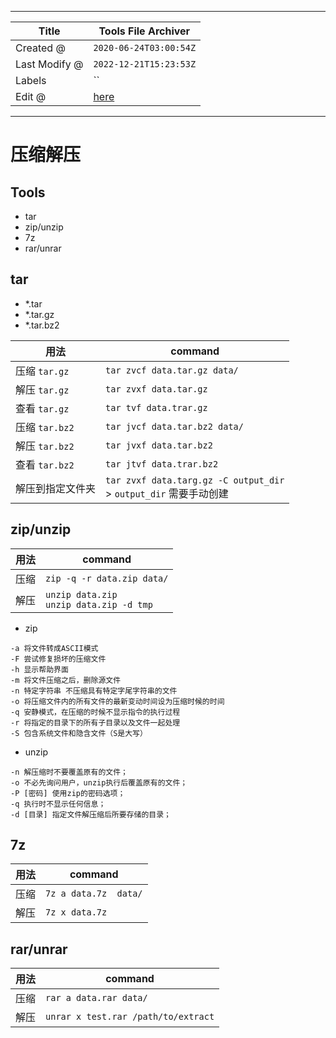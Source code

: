 -----

| Title         | Tools File Archiver                                 |
| ------------- | --------------------------------------------------- |
| Created @     | `2020-06-24T03:00:54Z`                              |
| Last Modify @ | `2022-12-21T15:23:53Z`                              |
| Labels        | \`\`                                                |
| Edit @        | [here](https://github.com/junxnone/linux/issues/20) |

-----

# 压缩解压

## Tools

  - tar
  - zip/unzip
  - 7z
  - rar/unrar

## tar

  - \*.tar
  - \*.tar.gz
  - \*.tar.bz2

| 用法           | command                                                          |
| ------------ | ---------------------------------------------------------------- |
| 压缩 `tar.gz`  | `tar zvcf data.tar.gz data/`                                     |
| 解压 `tar.gz`  | `tar zvxf data.tar.gz`                                           |
| 查看 `tar.gz`  | `tar tvf data.trar.gz`                                           |
| 压缩 `tar.bz2` | `tar jvcf data.tar.bz2 data/`                                    |
| 解压 `tar.bz2` | `tar jvxf data.tar.bz2`                                          |
| 查看 `tar.bz2` | `tar jtvf data.trar.bz2`                                         |
| 解压到指定文件夹     | `tar zvxf data.targ.gz -C output_dir`<br> \> `output_dir` 需要手动创建 |

## zip/unzip

| 用法 | command                                     |
| -- | ------------------------------------------- |
| 压缩 | `zip -q -r data.zip data/`                  |
| 解压 | `unzip data.zip`<br>`unzip data.zip -d tmp` |

  - zip

<!-- end list -->

    -a 将文件转成ASCII模式
    -F 尝试修复损坏的压缩文件
    -h 显示帮助界面
    -m 将文件压缩之后，删除源文件
    -n 特定字符串 不压缩具有特定字尾字符串的文件
    -o 将压缩文件内的所有文件的最新变动时间设为压缩时候的时间
    -q 安静模式，在压缩的时候不显示指令的执行过程
    -r 将指定的目录下的所有子目录以及文件一起处理
    -S 包含系统文件和隐含文件（S是大写）

  - unzip

<!-- end list -->

    -n 解压缩时不要覆盖原有的文件；
    -o 不必先询问用户，unzip执行后覆盖原有的文件；
    -P [密码] 使用zip的密码选项；
    -q 执行时不显示任何信息；
    -d [目录] 指定文件解压缩后所要存储的目录；

## 7z

| 用法 | command               |
| -- | --------------------- |
| 压缩 | `7z a data.7z  data/` |
| 解压 | `7z x data.7z`        |

## rar/unrar

| 用法 | command                             |
| -- | ----------------------------------- |
| 压缩 | `rar a data.rar data/`              |
| 解压 | `unrar x test.rar /path/to/extract` |

